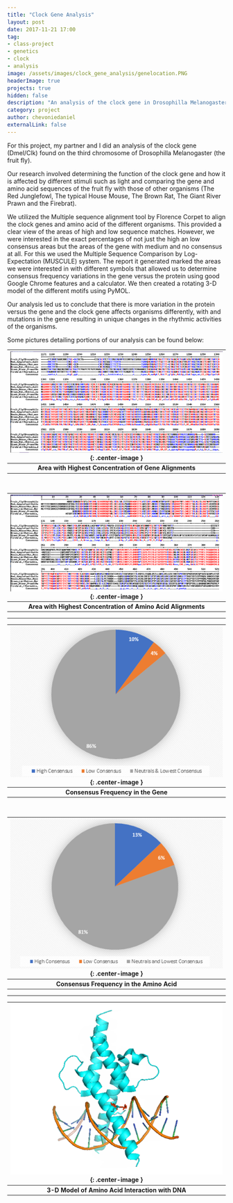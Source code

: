 ```yaml
---
title: "Clock Gene Analysis"
layout: post
date: 2017-11-21 17:00
tag:
- class-project
- genetics
- clock
- analysis
image: /assets/images/clock_gene_analysis/genelocation.PNG
headerImage: true
projects: true
hidden: false
description: "An analysis of the clock gene in Drosophilla Melanogaster (fruit fly) and a comparison with the clock genes found in other organisms."
category: project
author: chevoniedaniel
externalLink: false
---
```


For this project, my partner and I did an analysis of the clock gene (Dmel/Clk) found on the third chromosome of Drosophilla Melanogaster (the fruit fly).

Our research involved determining the function of the clock gene and how it is affected by different stimuli such as light and comparing the gene and amino acid sequences of the fruit fly with those of other organisms (The Red Junglefowl, The typical House Mouse, The Brown Rat, The Giant River Prawn and the Firebrat). 

We utilized the Multiple sequence alignment tool by Florence Corpet to align the clock genes and amino acid of the different organisms. This provided a clear view of the areas of high and low sequence matches. However, we were interested in the exact percentages of not just the high an low consensus areas but the areas of the gene with medium and no consensus at all. For this we used the Multiple Sequence Comparison by Log-Expectation (MUSCULE) system. The report it generated marked the areas we were interested in with different symbols that allowed us to determine consensus frequency variations in the gene versus the protein using good Google Chrome features and a calculator. We then created a rotating 3-D model of the different motifs using PyMOL.

Our analysis led us to conclude that there is more variation in the protein versus the gene and the clock gene affects organisms differently, with and mutations in the gene resulting in unique changes in the rhythmic activities of the organisms.

Some pictures detailing portions of our analysis can be found below:
	
| ![Area with Highest Concentration of Gene Alignments](/assets/images/clock_gene_analysis/gene_alignment.PNG){: .center-image } |
|:--:|
| __Area with Highest Concentration of Gene Alignments__ |

<br>

| ![Area with Highest Concentration of Amino Acid Alignments](/assets/images/clock_gene_analysis/protein_alignment.PNG){: .center-image } |
|:--:|
| __Area with Highest Concentration of Amino Acid Alignments__ |

---

| ![Consensus Frequency in the Gene](/assets/images/clock_gene_analysis/Concensus_Frequency_Gene.PNG){: .center-image } |
|:--:|
| __Consensus Frequency in the Gene__ |

<br>

| ![Consensus Frequency in the Amino Acid](/assets/images/clock_gene_analysis/Concensus_Frequency_Protein.PNG){: .center-image } |
|:--:|
| __Consensus Frequency in the Amino Acid__ |

---

| ![3-D Model of Amino Acid Interaction with DNA](/assets/images/clock_gene_analysis/protein_model.PNG){: .center-image } |
|:--:|
| __3-D Model of Amino Acid Interaction with DNA__ |